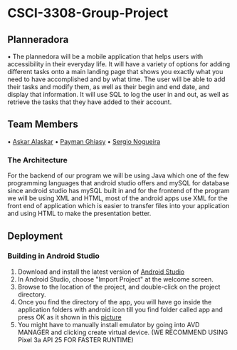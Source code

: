 # CSCI-3308-Group-Project

## Planneradora
• The plannedora will be a mobile application that helps
users with accessibility in their everyday life. It will have a variety of options for
adding different tasks onto a main landing page that shows you exactly what you
need to have accomplished and by what time. The user will be able to add their
tasks and modify them, as well as their begin and end date, and display that
information. It will use SQL to log the user in and out, as well as retrieve the
tasks that they have added to their account.


## Team Members
  • [Askar Alaskar](https://github.com/moal2839)
  • [Payman Ghiasy](https://github.com/paimang)
  • [Sergio Nogueira](https://github.com/seno7509)
  
### The Architecture 
For the backend of our program we will be using
Java which one of the few programming languages that android studio offers and
mySQL for database since android studio has mySQL built in and for the
frontend of the program we will be using XML and HTML, most of the android
apps use XML for the front end of application which is easier to transfer files into
your application and using HTML to make the presentation better.

## Deployment

### Building in Android Studio

1. Download and install the latest version of [Android Studio](https://developer.android.com/studio)
2. In Android Studio, choose "Import Project" at the welcome screen.
3. Browse to the location of the project, and double-click on the project directory.
4. Once you find the directory of the app, you will have go inside the application folders with android icon till you find folder called app and press OK as it shown in this [picture](https://ibb.co/0jP1xDs)
5. You might have to manually install emulator by going into AVD MANAGER and clicking create virtual device. (WE RECOMMEND USING Pixel 3a API 25 FOR FASTER RUNTIME)

